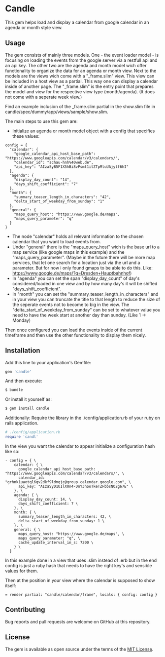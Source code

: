 # Candle

This gem helps load and display a calendar from google calendar in an agenda or month style view.

## Usage

The gem consists of mainly three models. One - the event loader model - is focusing on loading the events from the google server via a restfull api and an api key. The other two are the agenda and month model wich offer functionality to organize the data for an agenda or month view. Next to the models are the views wich come with a "_frame.slim" view. This view can be included in a host view as a partial. This way one can display a calendar inside of another page. The "_frame.slim" is the entry point that prepares the model and view for the respective view type (month/agenda). (It does not come with a seperate week view.)

Find an example inclusion of the _frame.slim partial in the show.slim file in candle/spec/dummy/app/views/sample/show.slim.

The main steps to use this gem are:
- Initialize an agenda or month model object with a config that specifies these values:

````
config = {
  "calendar": {
    "google_calendar_api_host_base_path": "https://www.googleapis.com/calendar/v3/calendars/",
    "calendar_id": "schau-hnh%40web.de",
    "api_key": "AIzaSyB5F1X5hBi8vPsmt1itZTpMluUAjytf6hI"
  },
  "agenda": {
    "display_day_count": "14",
    "days_shift_coefficient": "7"
  },
  "month": {
    "summary_teaser_length_in_characters": "42",
    "delta_start_of_weekday_from_sunday": "1"
  },
  "general": {
    "maps_query_host": "https://www.google.de/maps",
    "maps_query_parameter": "q"
  }
}
````

- The node "calendar" holds all relevant information to the chosen calendar that you want to load events from.
- Under "general" there is the "maps_query_host" wich is the base url to a map service (like google maps in this example) and the "maps_query_parameter". (Maybe in the future there will be more map services, that let one search for a location just via the url and a parameter. But for now i only found gmaps to be able to do this. Like: https://www.google.de/maps/?q=Dresden+Hauptbahnhof)
- In "agenda" you can set the span "display_day_count" of day's considered/loaded in one view and by how many day's it will be shifted "days_shift_coefficient".
- In "month" you can set the "summary_teaser_length_in_characters" and in your view you can truncate the title to that length to reduce the size of the seperate events not to become to big in the view. The "delta_start_of_weekday_from_sunday" can be set to whatever value you need to have the week start at another day than sunday. (Like 1 -> Monday)

Then once configured you can load the events inside of the current timeframe and then use the other functionality to display them nicely.

## Installation

Add this line to your application's Gemfile:

```ruby
gem 'candle'
```

And then execute:
```bash
$ bundle
```

Or install it yourself as:
```bash
$ gem install candle
```

Additionally:
Require the library in the ./config/application.rb of your ruby on rails application.
```ruby
# ./config/application.rb
require 'candl'
```

In the view you want the calendar to appear initialize a configuration hash like so:
```slim
- config = { \
    calendar: { \
      google_calendar_api_host_base_path: "https://www.googleapis.com/calendar/v3/calendars/", \
      calendar_id: "grhnk1uaotql6gv2dkf9ldmqjc@group.calendar.google.com", \
      api_key: "AIzaSyD1UIlX0n4-DnY3hSoTkeTZFbbsNO2g67E" \
    }, \
    agenda: { \
      display_day_count: 14, \
      days_shift_coefficient: 7 \
    }, \
    month: { \
      summary_teaser_length_in_characters: 42, \
      delta_start_of_weekday_from_sunday: 1 \
    }, \
    general: { \
      maps_query_host: "https://www.google.de/maps", \
      maps_query_parameter: "q", \
      cache_update_interval_in_s: 7200 \
    } \
  }
```
In this example done in a view that uses .slim instead of .erb but in the end config is just a ruby hash that needs to have the right key's and sensible values for them.

Then at the position in your view where the calendar is supposed to show itself:
```slim
= render partial: "candle/calendar/frame", locals: { config: config }
```

## Contributing

Bug reports and pull requests are welcome on GitHub at this repository.

## License

The gem is available as open source under the terms of the [MIT License](https://opensource.org/licenses/MIT).
